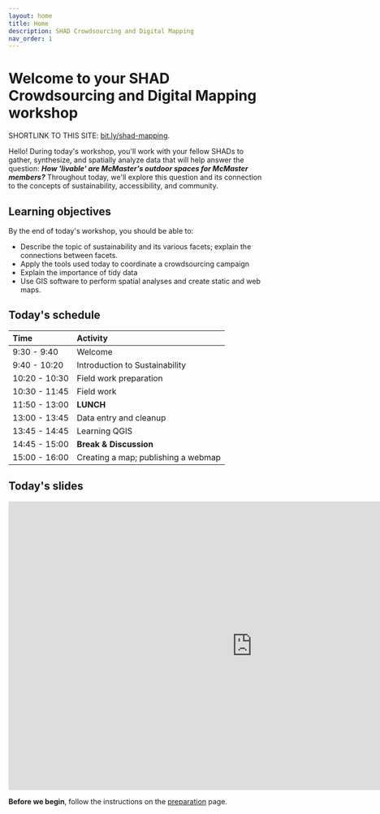 ```yaml
---
layout: home
title: Home
description: SHAD Crowdsourcing and Digital Mapping
nav_order: 1
---
```


# Welcome to your SHAD Crowdsourcing and Digital Mapping workshop

SHORTLINK TO THIS SITE: [bit.ly/shad-mapping](https://bit.ly/shad-mapping).

Hello! During today's workshop, you'll work with your fellow SHADs to gather, synthesize, and spatially analyze data that will help answer the question: ***How 'livable' are McMaster's outdoor spaces for McMaster members?*** Throughout today, we'll explore this question and its connection to the concepts of sustainability, accessibility, and community.

## Learning objectives
By the end of today's workshop, you should be able to: 
- Describe the topic of sustainability and its various facets; explain the connections between facets.
- Apply the tools used today to coordinate a crowdsourcing campaign
- Explain the importance of tidy data
- Use GIS software to perform spatial analyses and create static and web maps.  

## Today's schedule

|Time|Activity|
|:---|:---|
|9:30 - 9:40|Welcome|
|9:40 - 10:20|Introduction to Sustainability|
|10:20 - 10:30|Field work preparation|
|10:30 - 11:45|Field work|
|11:50 - 13:00|**LUNCH**|
|13:00 - 13:45|Data entry and cleanup|
|13:45 - 14:45|Learning QGIS|
|14:45 - 15:00|**Break & Discussion**|
|15:00 - 16:00|Creating a map; publishing a webmap|

## Today's slides
<iframe src="https://docs.google.com/presentation/d/e/2PACX-1vRj_EYB6hDDCbUzLnzSUKup0QQlG7H9S9V8dKBWYv69_l-YCYo6yQMRSHtdKFjzUw/embed?start=false&loop=true&delayms=60000" frameborder="0" width="960" height="569" allowfullscreen="true" mozallowfullscreen="true" webkitallowfullscreen="true"></iframe>

**Before we begin**, follow the instructions on the [preparation](preparation) page.
